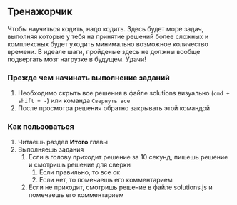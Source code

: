 ## Тренажорчик

Чтобы научиться кодить, надо кодить. Здесь будет море задач, выполняя которые у тебя на принятие решений более сложных и комплексных будет уходить минимально возможное количество времени. В идеале шаги, пройденые здесь не должны вообще подвергать мозг нагрузке в будущем. Удачи!

### Прежде чем начинать выполнение заданий

1. Необходимо скрыть все решения в файле solutions визуально (`cmd + shift + -`) или команда `Свернуть все`
2. После просмотра решения обратно закрывать этой командой

### Как пользоваться

1. Читаешь раздел **Итого** главы
2. Выполняешь задания
   1. Если в голову приходит решение за 10 секунд, пишешь решение и смотришь решение для сверки
      1. Если правильно, то все ок
      2. Если нет, то помечаешь его комментарием
   2. Если не приходит, смотришь решение в файле solutions.js и помечаешь его комментарием
